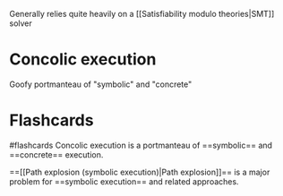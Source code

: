 Generally relies quite heavily on a [[Satisfiability modulo theories|SMT]] solver
# Concolic execution
Goofy portmanteau of "symbolic" and "concrete"

# Flashcards
#flashcards 
Concolic execution is a portmanteau of ==symbolic== and ==concrete== execution.
<!--SR:!2022-05-12,75,290!2022-05-28,90,290-->

==[[Path explosion (symbolic execution)|Path explosion]]== is a major problem for ==symbolic execution== and related approaches.
<!--SR:!2022-05-24,87,290!2022-03-28,44,270-->
